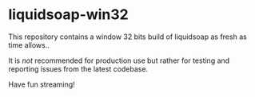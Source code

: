 liquidsoap-win32
================

This repository contains a window 32 bits build of liquidsoap as fresh as time allows..

It is _not_ recommended for production use but rather for testing and reporting issues
from the latest codebase.

Have fun streaming!

